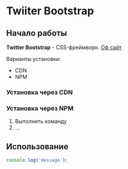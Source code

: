    # Twiiter Bootstrap
  
   ## Начало работы
   **Twitter Bootstrap** - CSS-фреймворк. [Оф сайт](https://getbootstrap.com)
  

   Варианты установки:
   * CDN
   * NPM

   ### Установка через CDN

   ###  Установка через NPM

   1. Выполнить команду
   1. ...

   ## Использование		

   ```javascript
   console.log('message');
   ```

